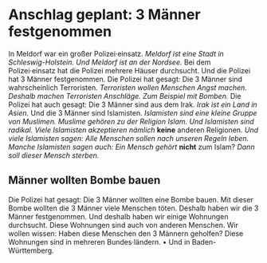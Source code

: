 # Anschlag geplant: 3 Männer festgenommen

In Meldorf war ein großer Polizei·einsatz. 
*Meldorf ist eine Stadt in Schleswig-Holstein.* 
*Und Meldorf ist an der Nordsee.* Bei dem Polizei·einsatz hat die Polizei mehrere Häuser durchsucht. Und die Polizei hat 3 Männer festgenommen. Die Polizei hat gesagt: Die 3 Männer sind wahrscheinlich Terroristen. 
*Terroristen wollen Menschen Angst machen.* 
*Deshalb machen Terroristen Anschläge.* 
*Zum Beispiel mit Bomben.* 
Die Polizei hat auch gesagt: Die 3 Männer sind aus dem Irak. 
*Irak ist ein Land in Asien.* Und die 3 Männer sind Islamisten. 
*Islamisten sind eine kleine Gruppe von Muslimen.* 
*Muslime gehören zu der Religion Islam.* 
*Und Islamisten sind radikal.* 
*Viele Islamisten akzeptieren nämlich* **keine** anderen Religionen. 
*Und viele Islamisten sagen:* 
*Alle Menschen sollen nach unseren Regeln leben.* 
*Manche Islamisten sagen auch:* 
*Ein Mensch gehört* **nicht** zum Islam? 
*Dann soll dieser Mensch sterben.* 

## Männer wollten Bombe bauen
Die Polizei hat gesagt: Die 3 Männer wollten eine Bombe bauen. Mit dieser Bombe wollten die 3 Männer viele Menschen töten. Deshalb haben wir die 3 Männer festgenommen. Und deshalb haben wir einige Wohnungen durchsucht. Diese Wohnungen sind auch von anderen Menschen. Wir wollen wissen: Haben diese Menschen den 3 Männern geholfen? Diese Wohnungen sind in mehreren Bundes·ländern. • Und in Baden-Württemberg. 
